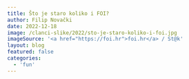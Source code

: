 ```yaml
---
title: Što je staro koliko i FOI?
author: Filip Novački
date: 2022-12-18
image: /clanci-slike/2022/sto-je-staro-koliko-i-foi.jpg
imageSource: '<a href="https://foi.hr">foi.hr</a> / St@k'
layout: blog
featured: false
categories:
  - 'fun'
---
```


<script>
  import ImageSteps from '$lib/article-components/ImageSteps.svelte';

  const data = [
    {
      caption: 'Jamajka',
      imageUrl: '/clanci-slike/2022/starije-od-foija/jamaica.png',
    },
    {
      caption: 'Trinidad i Tobago',
      imageUrl: '/clanci-slike/2022/starije-od-foija/trinidad-tobago.png',
    },
    {
      caption: 'Gvajana',
      imageUrl: '/clanci-slike/2022/starije-od-foija/gvajana.png',
    },
    {
      caption: 'Barbados',
      imageUrl: '/clanci-slike/2022/starije-od-foija/barbados.png',
    },
    {
      caption: 'Alžir',
      imageUrl: '/clanci-slike/2022/starije-od-foija/algiers.png',
    },
    {
      caption: 'Ruanda',
      imageUrl: '/clanci-slike/2022/starije-od-foija/rwanda.png',
    },
    {
      caption: 'Uganda',
      imageUrl: '/clanci-slike/2022/starije-od-foija/uganda.png',
    },
    {
      caption: 'Burundi',
      imageUrl: '/clanci-slike/2022/starije-od-foija/burunda.png',
    },
    {
      caption: 'Kubanska kriza',
      imageUrl: '/clanci-slike/2022/starije-od-foija/kubanska-kriza.png',
    },
    {
      caption: 'James Bond',
      imageUrl: '/clanci-slike/2022/starije-od-foija/bond.png',
    },
    {
      caption: 'Svijet bez Marylin Monroe',
      imageUrl: '/clanci-slike/2022/starije-od-foija/marilyn-monroe.png',
    },
    {
      caption: 'Lolita',
      imageUrl: '/clanci-slike/2022/starije-od-foija/lolita.png',
    },
    {
      caption: 'Ubiti pticu rugalicu',
      imageUrl: '/clanci-slike/2022/starije-od-foija/mockingbird.png',
    },
    {
      caption: 'Lawrence od Arabije',
      imageUrl: '/clanci-slike/2022/starije-od-foija/lawrence-of-arabia.png',
    },
    {
      caption: 'Indexi',
      imageUrl: '/clanci-slike/2022/starije-od-foija/indexi.png',
    },
    {
      caption: 'The Rolling Stones',
      imageUrl: '/clanci-slike/2022/starije-od-foija/rolling-stones.png',
    },
    {
      caption: 'Izraz “osobno računalo”',
      imageUrl: '/clanci-slike/2022/starije-od-foija/pc.png',
    },
    {
      caption: 'Kirk Hammett (Metallica)',
      imageUrl: '/clanci-slike/2022/starije-od-foija/kirk-hammett.png',
    },
    {
      caption: 'Elvis Presley - Can’t Help Falling in Love',
      imageUrl: '/clanci-slike/2022/starije-od-foija/elvis.png',
    },
    {
      caption: 'Ray Charles - I Can’t Stop Loving You',
      imageUrl: '/clanci-slike/2022/starije-od-foija/ray-charles.png',
    },
    {
      caption: 'Karlheinz Stockhousen - Klavierstück X',
      imageUrl: '/clanci-slike/2022/starije-od-foija/klavierstuckx.png',
    },
    {
      imageUrl: '/clanci-slike/2022/starije-od-foija/metronomi.png',
      caption: 'György Ligeti - Poème symphonique, skladba za 100 metronoma',
    },
  ];
  // py-40 bg-red-200
</script>

<ImageSteps steps={data} />

